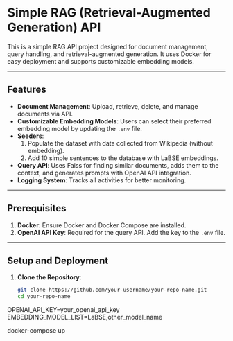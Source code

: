 # Simple RAG (Retrieval-Augmented Generation) API

This is a simple RAG API project designed for document management, query handling, and retrieval-augmented generation. It uses Docker for easy deployment and supports customizable embedding models.

---

## Features

- **Document Management**: Upload, retrieve, delete, and manage documents via API.
- **Customizable Embedding Models**: Users can select their preferred embedding model by updating the `.env` file.
- **Seeders**:
  1. Populate the dataset with data collected from Wikipedia (without embedding).
  2. Add 10 simple sentences to the database with LaBSE embeddings.
- **Query API**: Uses Faiss for finding similar documents, adds them to the context, and generates prompts with OpenAI API integration.
- **Logging System**: Tracks all activities for better monitoring.

---

## Prerequisites

1. **Docker**: Ensure Docker and Docker Compose are installed.
2. **OpenAI API Key**: Required for the query API. Add the key to the `.env` file.

---

## Setup and Deployment

1. **Clone the Repository**:
   ```bash
   git clone https://github.com/your-username/your-repo-name.git
   cd your-repo-name

OPENAI_API_KEY=your_openai_api_key
EMBEDDING_MODEL_LIST=LaBSE,other_model_name

docker-compose up
